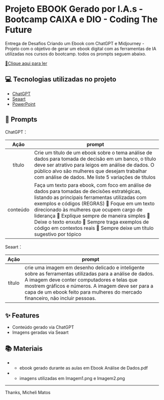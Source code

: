 # Projeto EBOOK Gerado por I.A.s - Bootcamp CAIXA e DIO - Coding The Future


Entrega de Desafios Criando um Ebook com ChatGPT e Midjourney - Projeto com o objetivo de gerar um ebook digital com as ferramentas de IA utilizadas nos cursos do bootcamp.  todos os prompts
seguem abaixo.

<a href="https://github.com/MicheliMatos/prompts-recipe-to-create-a-ebook/blob/main/Ebook%20An%C3%A1lise%20de%20Dados.pdf" title="View PDF now"> 📕Clique aqui para ler</a>

## 💻 Tecnologias utilizadas no projeto

- [ChatGPT](https://chat.openai.com/) 
- [Seaart](https://www.seaart.ai/pt)
- [PowerPoint](https://www.microsoft.com/en/microsoft-365/powerpoint)

## 🧠 Prompts


ChatGPT：

|   Ação   | prompt                                                                                                                                                                                                                                                                         |
| :------: | ------------------------------------------------------------------------------------------------------------------------------------------------------------------------------------------------------------------------------------------------------------------------------ |
|  título  | Crie um título de um ebook sobre o tema análise de dados para tomada de decisão em um banco,  o título deve ser atrativo para leigos em análise de dados. O público alvo são mulheres que desejam trabalhar com análise de dados. Me liste 5 variações de títulos                                                     |
| conteúdo | Faça um texto para ebook, com foco em análise de dados para tomadas de decisões estratégicas, listando as principais ferramentas utilizadas com exemplos e códigos (REGRAS) 	Foque em um texto direcionado às mulheres que ocupem cargo de liderança 	Explique sempre de maneira simples 	Deixe o texto enxuto 	Sempre traga exemplos de código em contextos reais 	Sempre deixe um título sugestivo por tópico |

Seaart：

|  Ação  | prompt                                                                                 |
| :----: | -------------------------------------------------------------------------------------- |
| título | crie uma imagem em desenho delicado e inteligente sobre as ferramentas utilizadas para a análise de dados. A imagem deve conter  computadores e telas que mostrem gráficos e números. A imagem deve ser para a capa de um ebook feito para mulheres do mercado financeiro, não incluir pessoas. |

## ✨ Features

- Conteúdo gerado via ChatGPT
- Imagens geradas via Seaart

## 📚 Materiais

- - ebook gerado durante as aulas em Ebook Análise de Dados.pdf
- - imagens utilizadas em Imagem1.png e Imagem2.png



---
Thanks, Micheli Matos
